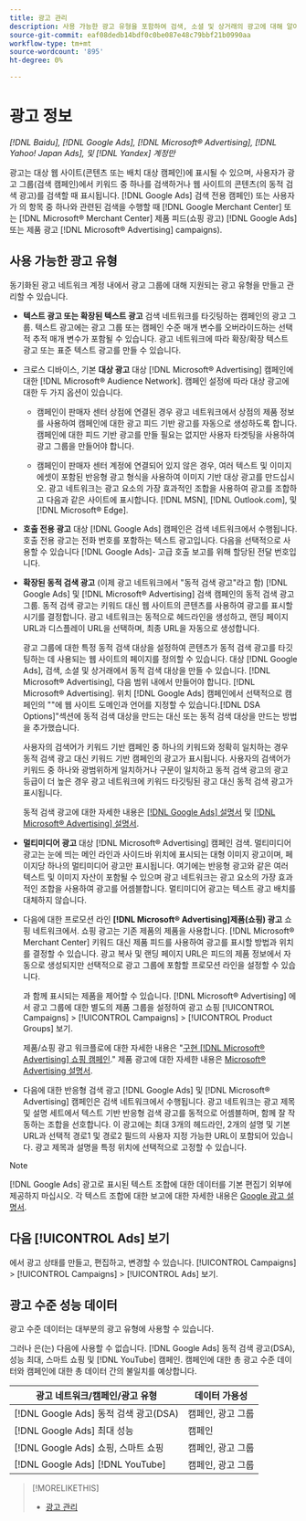 ```yaml
---
title: 광고 관리
description: 사용 가능한 광고 유형을 포함하여 검색, 소셜 및 상거래의 광고에 대해 알아봅니다.
source-git-commit: eaf08dedb14bdf0c0be087e48c79bbf21b0990aa
workflow-type: tm+mt
source-wordcount: '895'
ht-degree: 0%

---
```


# 광고 정보

*[!DNL Baidu], [!DNL Google Ads], [!DNL Microsoft® Advertising], [!DNL Yahoo! Japan Ads], 및 [!DNL Yandex] 계정만*

광고는 대상 웹 사이트(콘텐츠 또는 배치 대상 캠페인)에 표시될 수 있으며, 사용자가 광고 그룹(검색 캠페인)에서 키워드 중 하나를 검색하거나 웹 사이트의 콘텐츠(의 동적 검색 광고)를 검색할 때 표시됩니다. [!DNL Google Ads] 검색 전용 캠페인) 또는 사용자가 의 항목 중 하나와 관련된 검색을 수행할 때 [!DNL Google Merchant Center] 또는 [!DNL Microsoft® Merchant Center] 제품 피드(쇼핑 광고) [!DNL Google Ads] 또는 제품 광고 [!DNL Microsoft® Advertising] campaigns).

## 사용 가능한 광고 유형

동기화된 광고 네트워크 계정 내에서 광고 그룹에 대해 지원되는 광고 유형을 만들고 관리할 수 있습니다.

* **텍스트 광고 또는 확장된 텍스트 광고** 검색 네트워크를 타깃팅하는 캠페인의 광고 그룹. 텍스트 광고에는 광고 그룹 또는 캠페인 수준 매개 변수를 오버라이드하는 선택적 추적 매개 변수가 포함될 수 있습니다. 광고 네트워크에 따라 확장/확장 텍스트 광고 또는 표준 텍스트 광고를 만들 수 있습니다.

* 크로스 디바이스, 기본 **대상 광고** 대상 [!DNL Microsoft® Advertising] 캠페인에 대한 [!DNL Microsoft® Audience Network]. 캠페인 설정에 따라 대상 광고에 대한 두 가지 옵션이 있습니다.

   * 캠페인이 판매자 센터 상점에 연결된 경우 광고 네트워크에서 상점의 제품 정보를 사용하여 캠페인에 대한 광고 피드 기반 광고를 자동으로 생성하도록 합니다. 캠페인에 대한 피드 기반 광고를 만들 필요는 없지만 사용자 타겟팅을 사용하여 광고 그룹을 만들어야 합니다.

   * 캠페인이 판매자 센터 계정에 연결되어 있지 않은 경우, 여러 텍스트 및 이미지 에셋이 포함된 반응형 광고 형식을 사용하여 이미지 기반 대상 광고를 만드십시오. 광고 네트워크는 광고 요소의 가장 효과적인 조합을 사용하여 광고를 조합하고 다음과 같은 사이트에 표시합니다. [!DNL MSN], [!DNL Outlook.com], 및 [!DNL Microsoft® Edge].

* **호출 전용 광고** 대상 [!DNL Google Ads] 캠페인은 검색 네트워크에서 수행됩니다. 호출 전용 광고는 전화 번호를 포함하는 텍스트 광고입니다. 다음을 선택적으로 사용할 수 있습니다 [!DNL Google Ads]- 고급 호출 보고를 위해 할당된 전달 번호입니다.

* **확장된 동적 검색 광고** (이제 광고 네트워크에서 &quot;동적 검색 광고&quot;라고 함) [!DNL Google Ads] 및 [!DNL Microsoft® Advertising] 검색 캠페인의 동적 검색 광고 그룹. 동적 검색 광고는 키워드 대신 웹 사이트의 콘텐츠를 사용하여 광고를 표시할 시기를 결정합니다. 광고 네트워크는 동적으로 헤드라인을 생성하고, 랜딩 페이지 URL과 디스플레이 URL을 선택하며, 최종 URL을 자동으로 생성합니다.

  광고 그룹에 대한 특정 동적 검색 대상을 설정하여 콘텐츠가 동적 검색 광고를 타깃팅하는 데 사용되는 웹 사이트의 페이지를 정의할 수 있습니다. 대상 [!DNL Google Ads], 검색, 소셜 및 상거래에서 동적 검색 대상을 만들 수 있습니다. [!DNL Microsoft® Advertising], 다음 범위 내에서 만들어야 합니다. [!DNL Microsoft® Advertising]. 위치 [!DNL Google Ads] 캠페인에서 선택적으로 캠페인의 &quot;&quot;에 웹 사이트 도메인과 언어를 지정할 수 있습니다.[!DNL DSA Options]&quot;섹션에 동적 검색 대상을 만드는 대신 또는 동적 검색 대상을 만드는 방법을 추가했습니다.

  사용자의 검색어가 키워드 기반 캠페인 중 하나의 키워드와 정확히 일치하는 경우 동적 검색 광고 대신 키워드 기반 캠페인의 광고가 표시됩니다. 사용자의 검색어가 키워드 중 하나와 광범위하게 일치하거나 구문이 일치하고 동적 검색 광고의 광고 등급이 더 높은 경우 광고 네트워크에 키워드 타깃팅된 광고 대신 동적 검색 광고가 표시됩니다.

  동적 검색 광고에 대한 자세한 내용은 [[!DNL Google Ads] 설명서](https://support.google.com/google-ads/answer/2471185) 및 [[!DNL Microsoft® Advertising] 설명서](https://help.ads.microsoft.com/#apex/ads/en/56794).

* **멀티미디어 광고** 대상 [!DNL Microsoft® Advertising] 캠페인 검색. 멀티미디어 광고는 눈에 띄는 메인 라인과 사이드바 위치에 표시되는 대형 이미지 광고이며, 페이지당 하나의 멀티미디어 광고만 표시됩니다. 여기에는 반응형 광고와 같은 여러 텍스트 및 이미지 자산이 포함될 수 있으며 광고 네트워크는 광고 요소의 가장 효과적인 조합을 사용하여 광고를 어셈블합니다. 멀티미디어 광고는 텍스트 광고 배치를 대체하지 않습니다.

* 다음에 대한 프로모션 라인 **[!DNL Microsoft® Advertising]제품(쇼핑) 광고** 쇼핑 네트워크에서. 쇼핑 광고는 기존 제품의 제품을 사용합니다. [!DNL Microsoft® Merchant Center] 키워드 대신 제품 피드를 사용하여 광고를 표시할 방법과 위치를 결정할 수 있습니다. 광고 복사 및 랜딩 페이지 URL은 피드의 제품 정보에서 자동으로 생성되지만 선택적으로 광고 그룹에 포함할 프로모션 라인을 설정할 수 있습니다.

  과 함께 표시되는 제품을 제어할 수 있습니다. [!DNL Microsoft® Advertising] 에서 광고 그룹에 대한 별도의 제품 그룹을 설정하여 광고 쇼핑 [!UICONTROL Campaigns] > [!UICONTROL Campaigns] > [!UICONTROL Product Groups] 보기.

  제품/쇼핑 광고 워크플로에 대한 자세한 내용은 &quot;[구현 [!DNL Microsoft® Advertising] 쇼핑 캠페인](/help/search-social-commerce/campaign-management/special-campaign-types/microsoft-shopping-campaigns.md).&quot;  제품 광고에 대한 자세한 내용은 [Microsoft® Advertising 설명서](https://help.ads.microsoft.com/#apex/3/en/51082).

* 다음에 대한 반응형 검색 광고 [!DNL Google Ads] 및 [!DNL Microsoft® Advertising] 캠페인은 검색 네트워크에서 수행됩니다. 광고 네트워크는 광고 제목 및 설명 세트에서 텍스트 기반 반응형 검색 광고를 동적으로 어셈블하며, 함께 잘 작동하는 조합을 선호합니다. 이 광고에는 최대 3개의 헤드라인, 2개의 설명 및 기본 URL과 선택적 경로1 및 경로2 필드의 사용자 지정 가능한 URL이 포함되어 있습니다. 광고 제목과 설명을 특정 위치에 선택적으로 고정할 수 있습니다.

>[!NOTE]
>
>[!DNL Google Ads] 광고로 표시된 텍스트 조합에 대한 데이터를 기본 편집기 외부에 제공하지 마십시오. 각 텍스트 조합에 대한 보고에 대한 자세한 내용은 [Google 광고 설명서](https://support.google.com/google-ads/answer/7684791).

## 다음 [!UICONTROL Ads] 보기

에서 광고 상태를 만들고, 편집하고, 변경할 수 있습니다. [!UICONTROL Campaigns] > [!UICONTROL Campaigns] > [!UICONTROL Ads] 보기.

## 광고 수준 성능 데이터

광고 수준 데이터는 대부분의 광고 유형에 사용할 수 있습니다.

그러나 은(는) 다음에 사용할 수 없습니다. [!DNL Google Ads] 동적 검색 광고(DSA), 성능 최대, 스마트 쇼핑 및 [!DNL YouTube] 캠페인. 캠페인에 대한 총 광고 수준 데이터와 캠페인에 대한 총 데이터 간의 불일치를 예상합니다.

| 광고 네트워크/캠페인/광고 유형 | 데이터 가용성 |
|---|---|
| [!DNL Google Ads] 동적 검색 광고(DSA) | 캠페인, 광고 그룹 |
| [!DNL Google Ads] 최대 성능 | 캠페인 |
| [!DNL Google Ads] 쇼핑, 스마트 쇼핑 | 캠페인, 광고 그룹 |
| [!DNL Google Ads] [!DNL YouTube] | 캠페인, 광고 그룹 |

>[!MORELIKETHIS]
>
>* [광고 관리](ad-manage.md)

